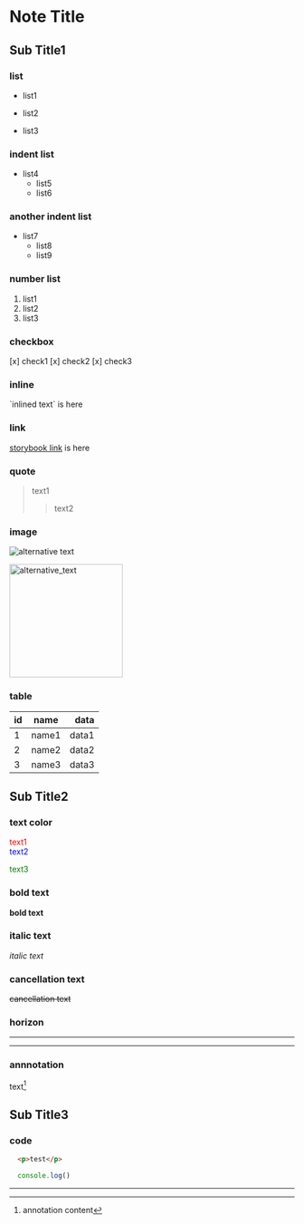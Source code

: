 # Note Title

## Sub Title1

### list

- list1

- list2

- list3

### indent list

- list4
  - list5
  - list6

### another indent list

* list7
  * list8
  * list9

### number list

1. list1
2. list2
  3. list3

### checkbox

[x] check1
[x] check2
[x] check3

### inline

\`inlined text\` is here


### link

[storybook link](https://storybook.js.org/) is here


### quote

> text1
>> text2

### image
![alternative text](URL "image_title")


<img width="200" alt="alternative_text" src="URL">


### table

| id | name | data |
| :-- | :--: | --: |
| 1 | name1 | data1 |
| 2 | name2 | data2 |
| 3 | name3 | data3 |


## Sub Title2

### text color

<font color="Red">text1</font><br>
<font color="blue">text2</font><br>

<font color="green">text3</font>


### bold text

**bold text**

### italic text

*italic text*

### cancellation text

~~cancellation text~~

### horizon

***

---

### annnotation

text[^1]
[^1]: annotation content

## Sub Title3

### code

```HTML
  <p>test</p>
```

```JavaScript
  console.log()
```

---

